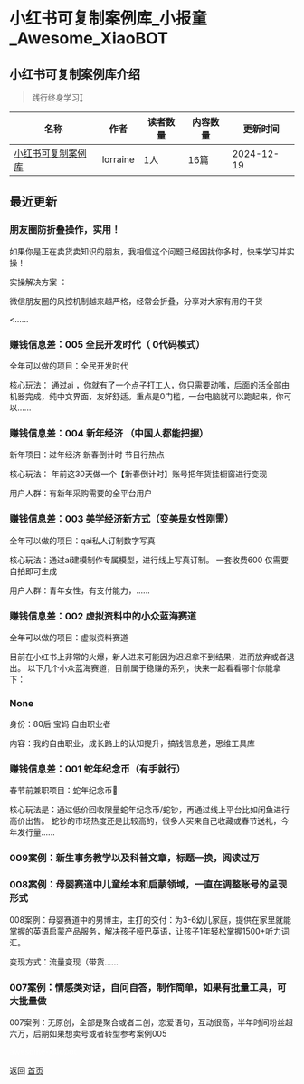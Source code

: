 # 小红书可复制案例库_小报童_Awesome_XiaoBOT

## 小红书可复制案例库介绍
> 践行终身学习  
  


|名称|作者|读者数量|内容数量|更新时间|
|---|---|---|---|---|
|[小红书可复制案例库](https://xiaobot.net/p/fight1314?refer=0b133df9-27dc-423b-8101-639049001c13)|lorraine|1人|16篇|2024-12-19|

## 最近更新
### 朋友圈防折叠操作，实用！

如果你是正在卖货卖知识的朋友，我相信这个问题已经困扰你多时，快来学习并实操！

实操解决方案 ：

微信朋友圈的风控机制越来越严格，经常会折叠，分享对大家有用的干货

<......

### 赚钱信息差：005 全民开发时代（ 0代码模式）

全年可以做的项目：全民开发时代

核心玩法： 通过ai
，你就有了一个点子打工人，你只需要动嘴，后面的活全部由机器完成，纯中文界面，友好舒适。重点是0门槛，一台电脑就可以跑起来，你可以......

### 赚钱信息差：004 新年经济 （中国人都能把握）

新年项目：过年经济 新春倒计时 节日行热点

核心玩法： 年前这30天做一个【新春倒计时】账号把年货挂橱窗进行变现

用户人群：有新年采购需要的全平台用户

### 赚钱信息差：003 美学经济新方式（变美是女性刚需）

全年可以做的项目：qai私人订制数字写真

核心玩法：通过ai建模制作专属模型，进行线上写真订制。 一套收费600 仅需要自拍即可生成

用户人群：青年女性，有支付能力，......

### 赚钱信息差：002 虚拟资料中的小众蓝海赛道

全年可以做的项目：虚拟资料赛道

目前在小红书上非常的火爆，新人进来可能因为迟迟拿不到结果，进而放弃或者退出。 以下几个小众蓝海赛道，目前属于稳赚的系列，快来一起看看哪个你能拿下：

### None

身份：80后 宝妈 自由职业者

内容：我的自由职业，成长路上的认知提升，搞钱信息差，思维工具库

### 赚钱信息差：001 蛇年纪念币（有手就行）

春节前兼职项目：蛇年纪念币🐍

核心玩法是：通过低价回收限量蛇年纪念币/蛇钞，再通过线上平台比如闲鱼进行高价出售。
蛇钞的市场热度还是比较高的，很多人买来自己收藏或春节送礼，今年发行量......

### 009案例：新生事务教学以及科普文章，标题一换，阅读过万

### 008案例：母婴赛道中儿童绘本和启蒙领域，一直在调整账号的呈现形式

008案例：母婴赛道中的男博主，主打的交付：为3-6幼儿家庭，提供在家里就能掌握的英语启蒙产品服务，解决孩子哑巴英语，让孩子1年轻松掌握1500+听力词汇。

变现方式：流量变现（带货......

### 007案例：情感类对话，自问自答，制作简单，如果有批量工具，可大批量做

007案例：无原创，全部是聚合或者二创，恋爱语句，互动很高，半年时间粉丝超六万，后期如果想卖号或者转型参考案例005


<a href="https://github.com/Reno9527/awesome-xiaobot" style="color: white; text-decoration: none;">awesome-xiaobot</a>

返回 [首页](../README.md)
